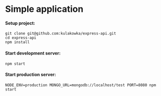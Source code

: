 # Simple application 

#### Setup project:
```
git clone git@github.com:kulakowka/express-api.git
cd express-api
npm install
```

#### Start development server: 
```
npm start
```

#### Start production server: 
```
NODE_ENV=production MONGO_URL=mongodb://localhost/test PORT=8080 npm start
```
